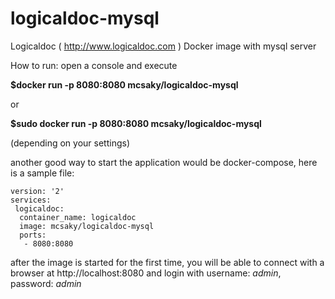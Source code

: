 # logicaldoc-mysql
Logicaldoc ( http://www.logicaldoc.com ) Docker image with mysql server

How to run:
open a console and execute

**$docker run -p 8080:8080 mcsaky/logicaldoc-mysql**

or

**$sudo docker run -p 8080:8080 mcsaky/logicaldoc-mysql**

(depending on your settings)

another good way to start the application would be docker-compose, here is a sample file:

```
version: '2'
services:
 logicaldoc: 
  container_name: logicaldoc  
  image: mcsaky/logicaldoc-mysql
  ports:
   - 8080:8080
```

after the image is started for the first time, you will be able to connect with a browser
at http://localhost:8080 and login with username: *admin*, password: *admin*
